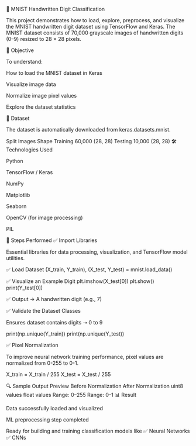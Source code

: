 📌 MNIST Handwritten Digit Classification

This project demonstrates how to load, explore, preprocess, and visualize the MNIST handwritten digit dataset using TensorFlow and Keras.
The MNIST dataset consists of 70,000 grayscale images of handwritten digits (0–9) resized to 28 × 28 pixels.

🧠 Objective

To understand:

How to load the MNIST dataset in Keras

Visualize image data

Normalize image pixel values

Explore the dataset statistics

📂 Dataset

The dataset is automatically downloaded from keras.datasets.mnist.

Split	Images	Shape
Training	60,000	(28, 28)
Testing	10,000	(28, 28)
🛠️ Technologies Used

Python

TensorFlow / Keras

NumPy

Matplotlib

Seaborn

OpenCV (for image processing)

PIL

🚀 Steps Performed
✅ Import Libraries

Essential libraries for data processing, visualization, and TensorFlow model utilities.

✅ Load Dataset
(X_train, Y_train), (X_test, Y_test) = mnist.load_data()

✅ Visualize an Example Digit
plt.imshow(X_test[0])
plt.show()
print(Y_test[0])


✅ Output → A handwritten digit (e.g., 7)

✅ Validate the Dataset Classes

Ensures dataset contains digits ➝ 0 to 9

print(np.unique(Y_train))
print(np.unique(Y_test))

✅ Pixel Normalization

To improve neural network training performance, pixel values are normalized from 0-255 to 0-1.

X_train = X_train / 255
X_test = X_test / 255

🔍 Sample Output Preview
Before Normalization	After Normalization
uint8 values	float values
Range: 0–255	Range: 0–1
📊 Result

Data successfully loaded and visualized

ML preprocessing step completed

Ready for building and training classification models like
✅ Neural Networks
✅ CNNs
